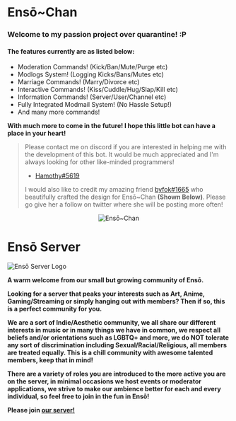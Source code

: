 # Ensō~Chan

<h3> Welcome to my passion project over quarantine! :P </h3>

<h4> The features currently are as listed below: </h4>
<ul>
	<li>Moderation Commands! (Kick/Ban/Mute/Purge etc)</li>
	<li>Modlogs System! (Logging Kicks/Bans/Mutes etc)</li>
	<li>Marriage Commands! (Marry/Divorce etc)</li>
	<li>Interactive Commands! (Kiss/Cuddle/Hug/Slap/Kill etc)</li>
	<li>Information Commands! (Server/User/Channel etc)</li>
  	<li>Fully Integrated Modmail System! (No Hassle Setup!)</li>
  	<li>And many more commands!</li>
</ul> 

<p> <b> With much more to come in the future! I hope this little bot can have a place in your heart! </b> </p>

> Please contact me on discord if you are interested in helping me with the development of this bot.
> It would be much appreciated and I'm always looking for other like-minded programmers! 
> - [Hamothy#5619](https://discord.bio/p/hammy)
>
> I would also like to credit my amazing friend [byfok#1665](https://twitter.com/byfok) who beautifully 
> crafted the design for Ensō~Chan **(Shown Below)**. Please go give her a follow on twitter where she will be posting more often!

<p align="center">
  <img src="https://media.discordapp.net/attachments/683490529862090814/734900981854109827/Enso_reworked.png?width=225&height=450" alt="Ensō~Chan">
</p>

# Ensō Server 

![Ensō Server Logo](https://media.discordapp.net/attachments/683490529862090814/729814673502765184/image.gif?width=300&height=315)

<b> <p> 
A warm welcome from our small but growing community of Ensō. 

Looking for a server that peaks your interests such as Art, Anime, Gaming/Streaming or simply hanging out with members? Then if so, this is a perfect community for you.

We are a sort of Indie/Aesthetic community, we all share our different interests in music or in many things we have in common, 
we respect all beliefs and/or orientations such as LGBTQ+ and more, 
we do NOT tolerate any sort of discrimination including Sexual/Racial/Religious, all members are treated equally. 
This is a chill community with awesome talented members, keep that in mind!

There are a variety of roles you are introduced to the more active you are on the server, in minimal occasions we host events or moderator applications, we strive to make our ambience better for each and every individual, so feel free to join in the fun in Ensō! 

Please join [our server!](https://discord.gg/yBd8Esz) 
</p> </b>
